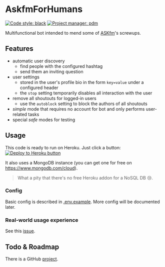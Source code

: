 # AskfmForHumans

[![Code style: black](https://img.shields.io/badge/code%20style-black-000000.svg)](https://github.com/psf/black)
[![Project manager: pdm](https://img.shields.io/badge/project%20manager-pdm-blue.svg)](https://github.com/frostming/pdm)

Multifunctional bot intended to mend some of [ASKfm](https://ask.fm)'s screwups.

## Features

- automatic user discovery
  - find people with the configured hashtag
  - send them an inviting question
- user settings
  - stored in the user's profile bio in the form `key=value` under a configured header
  - the `stop` setting temporarily disables all interaction with the user
- remove all shoutouts for logged-in users
  - use the `autoblock` setting to block the authors of all shoutouts
- *simple* mode that requires no account for bot and only performs user-related tasks
- special *safe* modes for testing

## Usage

This code is ready to run on Heroku. Just click a button:  
[![Deploy to Heroku button](https://www.herokucdn.com/deploy/button.svg)](https://heroku.com/deploy?template=https://github.com/AskfmForHumans/afh-bot/tree/production)

It also uses a MongoDB instance (you can get one for free on https://www.mongodb.com/cloud).
> What a pity that there's no free Heroku addon for a NoSQL DB :cry:.

### Config

Basic config is described in [.env.example](.env.example).
More config will be documented later.

### Real-world usage experience

See this [issue](https://github.com/AskfmForHumans/afh-bot/issues/3).

## Todo & Roadmap

There is a GitHub [project](https://github.com/orgs/AskfmForHumans/projects/1).
